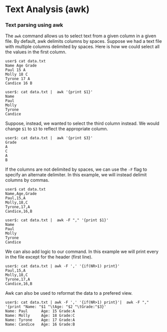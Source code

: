 # Text Analysis (awk)

### Text parsing using awk

The ```awk``` command allows us to select text from a given column in a given file. By default, awk delimits columns by spaces. Suppose we had a text file with multiple columns delimited by spaces. Here is how we could select all the values in the first column.

```console
user$ cat data.txt  
Name Age Grade
Paul 15 A
Molly 18 C
Tyrone 17 A
Candice 16 B

user$: cat data.txt |  awk '{print $1}'
Name
Paul
Molly
Tyrone
Candice
```

Suppose, instead, we wanted to select the third column instead. We would change ```$1``` to ```$3``` to reflect the appropriate column.

```console
user$: cat data.txt |  awk '{print $3}'
Grade
A
C
A
B
```

If the columns are not delimited by spaces, we can use the ```-F``` flag to specify an alternate delimiter. In this example, we will instead delimit columns by commas.

```console
user$ cat data.txt
Name,Age,Grade
Paul,15,A
Molly,18,C
Tyrone,17,A
Candice,16,B

user$: cat data.txt |  awk -F "," '{print $1}'
Name
Paul
Molly
Tyrone
Candice
```

We can also add logic to our command. In this example we will print every in the file except for the header (first line).

```console
user$: cat data.txt | awk -F ',' '{if(NR>1) print}'
Paul,15,A
Molly,18,C
Tyrone,17,A
Candice,16,B
```


Awk can also be used to reformat the data to a prefered view.

```console
user$: cat data.txt | awk -F ',' '{if(NR>1) print}'|  awk -F "," '{print "Name: "$1 "\tAge: "$2 "\tGrade:"$3}' 
Name: Paul      Age: 15 Grade:A
Name: Molly     Age: 18 Grade:C
Name: Tyrone    Age: 17 Grade:A
Name: Candice   Age: 16 Grade:B
```

